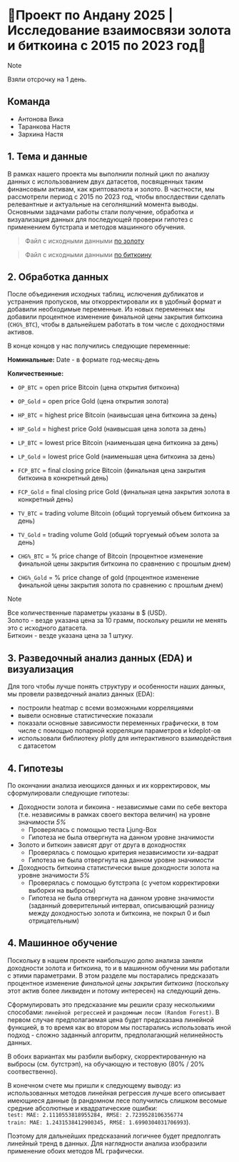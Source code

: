 # 💸Проект по Андану 2025 | Исследование взаимосвязи золота и биткоина с 2015 по 2023 год💸

> [!NOTE]
> Взяли отсрочку на 1 день.

## Команда
- Антонова Вика
- Таранкова Настя
- Зархина Настя

## 1. Тема и данные
В рамках нашего проекта мы выполнили полный цикл по анализу данных с использованием двух датасетов, посвященных таким финансовым активам, как криптовалюта и золото. В частности, мы рассмотрели период с 2015 по 2023 год, чтобы впослдествии сделать релевантные и актуальные на сеголняшний момента выводы. Основными задачами работы стали получение, обработка и визуализация данных для последующей проверки гипотез с применением бутстрапа и методов машинного обучения.
> Файл с исходными данными [по золоту](https://github.com/AnastasiaZarkhina/Data_analysis/blob/main/data/Gold%20Price.csv)

> Файл с исходными данными [по биткоину](data/bitcoin_price_dataset_2015_2023.csv)

## 2. Обработка данных
После объединения исходных таблиц, ислючения дубликатов и устранения пропусков, мы откорректировали их в удобный формат и добавили необходимые переменные. Из новых переменных мы добавили процентное изменение финальной цены закрытия биткоина (`CHG%_BTC`), чтобы в дальнейшем работать в том числе с доходностями активов.

В конце концов у нас получились следующие переменные:

**Номинальные:**
Date - в формате год-месяц-день

**Количественные:**
- `OP_BTC` = open price Bitcoin (цена открытия биткоина)
- `OP_Gold` = open price Gold (цена открытия золота)

- `HP_BTC` = highest price Bitcoin (наивысшая цена биткоина за день)
- `HP_Gold` = highest price Gold (наивысшая цена золота за день)

- `LP_BTC` = lowest price Bitcoin (наименьшая цена биткоина за день)
- `LP_Gold` = lowest price Gold (наименьшая цена биткоина за день)

- `FCP_BTC` = final closing price Bitcoin (финальная цена закрытия биткоина в конкретный день)
- `FCP_Gold` = final closing price Gold (финальная цена закрытия золота в конкретный день)

- `TV_BTC` = trading volume Bitcoin (общий торгуемый объем биткоина за день)
- `TV_Gold` = trading volume Gold (общий торгуемый объем золота за день)

- `CHG%_BTC` = % price change of Bitcoin (процентное изменение финальной цены закрытия биткоина по сравнению с прошлым днем)
- `CHG%_Gold` = % price change of gold (процентное изменение финальной цены закрытия золота по сравнению с прошлым днем)

> [!NOTE]
> Все количественные параметры указаны в $ (USD).  
> Золото - везде указана цена за 10 грамм, поскольку решили не менять это с исходного датасета.  
> Биткоин - везде указана цена за 1 штуку.

## 3. Разведочный анализ данных (EDA) и визуализация
Для того чтобы лучше понять структуру и особенности наших данных, мы провели разведочный анализ данных (EDA):
- построили heatmap с всеми возможными корреляциями
- вывели основные статистические показали
- показали основные зависимости переменных графически, в том числе с помощью попарной корреляции параметров и kdeplot-ов
- использовали библиотеку plotly для интерактивного взаимодействия с датасетом

## 4. Гипотезы
По окончании анализа иеющихся данных и их корректировок, мы сформулировали следующие гипотезы:
- Доходности золота и бикоина - независимые сами по себе вектора (т.е. независимы в рамках своего вектора величин) на уровне значимости *5%*
    - Проверялась с помощью теста Ljung-Box
    - Гипотеза не была отвергнута на данном уровне значимости
- Золото и биткоин зависят друг от друга в доходностях
    - Проверялась с помощью критерия независимости хи-вадрат
    - Гипотеза не была отвергнута на данном уровне значимости
- Доходность биткоина статистически выше доходности золота на уровне значимости *5%*
    - Проверялась с помощью бутстрэпа (с учетом корректировки выборки на выбросы)
    - Гипотеза не была отвергнута на данном уровне значимости (заданный доверительный интервал, описывающий разницу между доходностью золота и биткоина, не покрыл 0 и был отрицательным)

## 4. Машинное обучение
Поскольку в нашем проекте наибольшую долю анализа заняли доходности золота и биткоина, то и в машинном обучении мы работали с этими параметрами. В этом разделе мы постарались предсказать процентное изменение *финальной цены закрытия биткоина* (поскольку этот актив более ликвиден и потому интересен) на следующий день. 

Сформулировать это предсказание мы решили сразу несколькими способами: `линейной регрессией` и `рандомным лесом (Random Forest)`. В первом случае предполагаемая цена будет предсказана линейной функцией, в то время как во втором мы постарались использовать иной подход - сложно заданный алгоритм, предполагающий нелинейность данных. 

В обоих вариантах мы разбили выборку, скорректированную на выбросы (см. бутстрэп), на обучающую и тестовую (80% / 20% соотвественно).

В конечном счете мы пришли к следующему выводу: из использованных методов линейная регрессия лучше всего описывает имеющиеся данные (в рандомном лесе получились слишком весомые средние абсолютные и квадратические ошибки:  
`test: MAE: 2.1110553818955284, RMSE: 2.7239528106356774`  
`train: MAE: 1.2431538412900345, RMSE: 1.6990304031706993`). 

Поэтому для дальнейших предсказаний логичнее будет предполгать линейный тренд в данных. 
Для наглядности анализа изобразили применение обоих методов ML графически.
